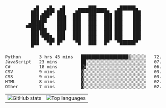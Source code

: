<div align="center">
<pre>
   ▄█   ▄█▄  ▄█     ▄▄▄▄███▄▄▄▄    ▄██████▄ 
  ███ ▄███▀ ███   ▄██▀▀▀███▀▀▀██▄ ███    ███
  ███▐██▀   ███▌  ███   ███   ███ ███    ███
 ▄█████▀    ███▌  ███   ███   ███ ███    ███
▀▀█████▄    ███▌  ███   ███   ███ ███    ███
  ███▐██▄   ███   ███   ███   ███ ███    ███
  ███ ▀███▄ ███   ███   ███   ███ ███    ███
  ███   ▀█▀ █▀     ▀█   ███   █▀   ▀██████▀ 
  ▀                                         
</pre>
  

<!--START_SECTION:waka-->
<p align="center">
<pre>
Python       3 hrs 45 mins   ██████████████████▒░░░░░░   72.97 %
JavaScript   23 mins         ██░░░░░░░░░░░░░░░░░░░░░░░   07.73 %
C#           18 mins         █▓░░░░░░░░░░░░░░░░░░░░░░░   06.03 %
CSV          9 mins          ▓░░░░░░░░░░░░░░░░░░░░░░░░   03.23 %
CSS          9 mins          ▓░░░░░░░░░░░░░░░░░░░░░░░░   03.11 %
HTML         8 mins          ▓░░░░░░░░░░░░░░░░░░░░░░░░   02.76 %
Other        7 mins          ▓░░░░░░░░░░░░░░░░░░░░░░░░   02.32 %
</pre>
</p>
<!--END_SECTION:waka-->

<table align="center">
  <tr>
    <td valign="top">
      <img alt="GitHub stats"
           src="https://github-readme-stats.vercel.app/api?username=kim0chi&show_icons=true&hide_title=true&rank_icon=percentile&line_height=28&hide_border=true&theme=dark" />
    </td>
    <td valign="top">
      <img alt="Top languages"
           src="https://github-readme-stats.vercel.app/api/top-langs/?username=kim0chi&layout=compact&card_width=420&langs_count=8&hide_border=true&theme=dark" />
    </td>
  </tr>
</table>


